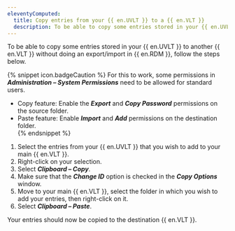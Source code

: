 ```yaml
---
eleventyComputed:
  title: Copy entries from your {{ en.UVLT }} to a {{ en.VLT }}
  description: To be able to copy some entries stored in your {{ en.UVLT }} to another {{ en.VLT }} without doing an export/import in {{ en.RDM }}, some steps are required.
---
```

To be able to copy some entries stored in your {{ en.UVLT }} to another {{ en.VLT }} without doing an export/import in {{ en.RDM }}, follow the steps below.

{% snippet icon.badgeCaution %}
For this to work, some permissions in ***Administration – System Permissions*** need to be allowed for standard users.  
* Copy feature: Enable the ***Export*** and ***Copy Password*** permissions on the source folder.  
* Paste feature: Enable ***Import*** and ***Add*** permissions on the destination folder.  
{% endsnippet %}  

1. Select the entries from your {{ en.UVLT }} that you wish to add to your main {{ en.VLT }}.
1. Right-click on your selection.
1. Select ***Clipboard – Copy***.
1. Make sure that the ***Change ID*** option is checked in the ***Copy Options*** window.
1. Move to your main {{ en.VLT }}, select the folder in which you wish to add your entries, then right-click on it.
1. Select ***Clipboard – Paste***.

Your entries should now be copied to the destination {{ en.VLT }}.
